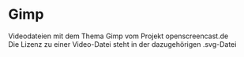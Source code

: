 # Gimp

Videodateien mit dem Thema Gimp vom Projekt openscreencast.de    
Die Lizenz zu einer Video-Datei steht in der dazugehörigen .svg-Datei

